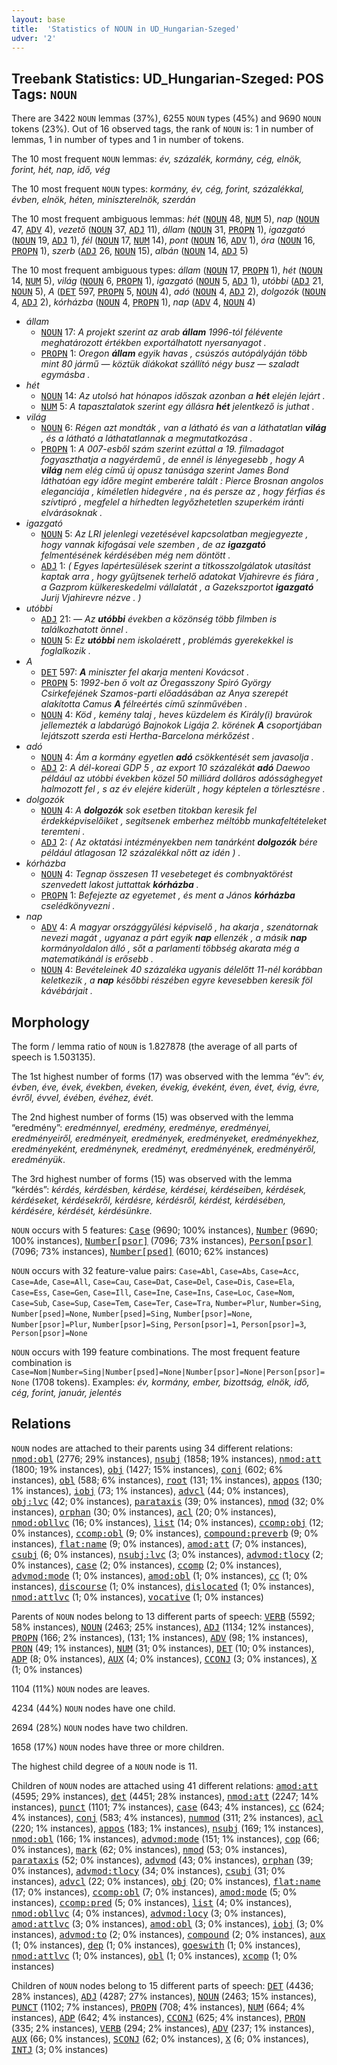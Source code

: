```yaml
---
layout: base
title:  'Statistics of NOUN in UD_Hungarian-Szeged'
udver: '2'
---
```


## Treebank Statistics: UD_Hungarian-Szeged: POS Tags: `NOUN`

There are 3422 `NOUN` lemmas (37%), 6255 `NOUN` types (45%) and 9690 `NOUN` tokens (23%).
Out of 16 observed tags, the rank of `NOUN` is: 1 in number of lemmas, 1 in number of types and 1 in number of tokens.

The 10 most frequent `NOUN` lemmas: <em>év, százalék, kormány, cég, elnök, forint, hét, nap, idő, vég</em>

The 10 most frequent `NOUN` types:  <em>kormány, év, cég, forint, százalékkal, évben, elnök, héten, miniszterelnök, szerdán</em>

The 10 most frequent ambiguous lemmas: <em>hét</em> (<tt><a href="hu_szeged-pos-NOUN.html">NOUN</a></tt> 48, <tt><a href="hu_szeged-pos-NUM.html">NUM</a></tt> 5), <em>nap</em> (<tt><a href="hu_szeged-pos-NOUN.html">NOUN</a></tt> 47, <tt><a href="hu_szeged-pos-ADV.html">ADV</a></tt> 4), <em>vezető</em> (<tt><a href="hu_szeged-pos-NOUN.html">NOUN</a></tt> 37, <tt><a href="hu_szeged-pos-ADJ.html">ADJ</a></tt> 11), <em>állam</em> (<tt><a href="hu_szeged-pos-NOUN.html">NOUN</a></tt> 31, <tt><a href="hu_szeged-pos-PROPN.html">PROPN</a></tt> 1), <em>igazgató</em> (<tt><a href="hu_szeged-pos-NOUN.html">NOUN</a></tt> 19, <tt><a href="hu_szeged-pos-ADJ.html">ADJ</a></tt> 1), <em>fél</em> (<tt><a href="hu_szeged-pos-NOUN.html">NOUN</a></tt> 17, <tt><a href="hu_szeged-pos-NUM.html">NUM</a></tt> 14), <em>pont</em> (<tt><a href="hu_szeged-pos-NOUN.html">NOUN</a></tt> 16, <tt><a href="hu_szeged-pos-ADV.html">ADV</a></tt> 1), <em>óra</em> (<tt><a href="hu_szeged-pos-NOUN.html">NOUN</a></tt> 16, <tt><a href="hu_szeged-pos-PROPN.html">PROPN</a></tt> 1), <em>szerb</em> (<tt><a href="hu_szeged-pos-ADJ.html">ADJ</a></tt> 26, <tt><a href="hu_szeged-pos-NOUN.html">NOUN</a></tt> 15), <em>albán</em> (<tt><a href="hu_szeged-pos-NOUN.html">NOUN</a></tt> 14, <tt><a href="hu_szeged-pos-ADJ.html">ADJ</a></tt> 5)

The 10 most frequent ambiguous types:  <em>állam</em> (<tt><a href="hu_szeged-pos-NOUN.html">NOUN</a></tt> 17, <tt><a href="hu_szeged-pos-PROPN.html">PROPN</a></tt> 1), <em>hét</em> (<tt><a href="hu_szeged-pos-NOUN.html">NOUN</a></tt> 14, <tt><a href="hu_szeged-pos-NUM.html">NUM</a></tt> 5), <em>világ</em> (<tt><a href="hu_szeged-pos-NOUN.html">NOUN</a></tt> 6, <tt><a href="hu_szeged-pos-PROPN.html">PROPN</a></tt> 1), <em>igazgató</em> (<tt><a href="hu_szeged-pos-NOUN.html">NOUN</a></tt> 5, <tt><a href="hu_szeged-pos-ADJ.html">ADJ</a></tt> 1), <em>utóbbi</em> (<tt><a href="hu_szeged-pos-ADJ.html">ADJ</a></tt> 21, <tt><a href="hu_szeged-pos-NOUN.html">NOUN</a></tt> 5), <em>A</em> (<tt><a href="hu_szeged-pos-DET.html">DET</a></tt> 597, <tt><a href="hu_szeged-pos-PROPN.html">PROPN</a></tt> 5, <tt><a href="hu_szeged-pos-NOUN.html">NOUN</a></tt> 4), <em>adó</em> (<tt><a href="hu_szeged-pos-NOUN.html">NOUN</a></tt> 4, <tt><a href="hu_szeged-pos-ADJ.html">ADJ</a></tt> 2), <em>dolgozók</em> (<tt><a href="hu_szeged-pos-NOUN.html">NOUN</a></tt> 4, <tt><a href="hu_szeged-pos-ADJ.html">ADJ</a></tt> 2), <em>kórházba</em> (<tt><a href="hu_szeged-pos-NOUN.html">NOUN</a></tt> 4, <tt><a href="hu_szeged-pos-PROPN.html">PROPN</a></tt> 1), <em>nap</em> (<tt><a href="hu_szeged-pos-ADV.html">ADV</a></tt> 4, <tt><a href="hu_szeged-pos-NOUN.html">NOUN</a></tt> 4)


* <em>állam</em>
  * <tt><a href="hu_szeged-pos-NOUN.html">NOUN</a></tt> 17: <em>A projekt szerint az arab <b>állam</b> 1996-tól félévente meghatározott értékben exportálhatott nyersanyagot .</em>
  * <tt><a href="hu_szeged-pos-PROPN.html">PROPN</a></tt> 1: <em>Oregon <b>állam</b> egyik havas , csúszós autópályáján több mint 80 jármű — köztük diákokat szállító négy busz — szaladt egymásba .</em>
* <em>hét</em>
  * <tt><a href="hu_szeged-pos-NOUN.html">NOUN</a></tt> 14: <em>Az utolsó hat hónapos időszak azonban a <b>hét</b> elején lejárt .</em>
  * <tt><a href="hu_szeged-pos-NUM.html">NUM</a></tt> 5: <em>A tapasztalatok szerint egy állásra <b>hét</b> jelentkező is juthat .</em>
* <em>világ</em>
  * <tt><a href="hu_szeged-pos-NOUN.html">NOUN</a></tt> 6: <em>Régen azt mondták , van a látható és van a láthatatlan <b>világ</b> , és a látható a láthatatlannak a megmutatkozása .</em>
  * <tt><a href="hu_szeged-pos-PROPN.html">PROPN</a></tt> 1: <em>A 007-esből szám szerint ezúttal a 19. filmadagot fogyaszthatja a nagyérdemű , de ennél is lényegesebb , hogy A <b>világ</b> nem elég című új opusz tanúsága szerint James Bond láthatóan egy időre megint emberére talált : Pierce Brosnan angolos eleganciája , kíméletlen hidegvére , na és persze az , hogy férfias és szívtipró , megfelel a hírhedten legyőzhetetlen szuperkém iránti elvárásoknak .</em>
* <em>igazgató</em>
  * <tt><a href="hu_szeged-pos-NOUN.html">NOUN</a></tt> 5: <em>Az LRI jelenlegi vezetésével kapcsolatban megjegyezte , hogy vannak kifogásai vele szemben , de az <b>igazgató</b> felmentésének kérdésében még nem döntött .</em>
  * <tt><a href="hu_szeged-pos-ADJ.html">ADJ</a></tt> 1: <em>( Egyes lapértesülések szerint a titkosszolgálatok utasítást kaptak arra , hogy gyűjtsenek terhelő adatokat Vjahirevre és fiára , a Gazprom külkereskedelmi vállalatát , a Gazekszportot <b>igazgató</b> Jurij Vjahirevre nézve . )</em>
* <em>utóbbi</em>
  * <tt><a href="hu_szeged-pos-ADJ.html">ADJ</a></tt> 21: <em>— Az <b>utóbbi</b> években a közönség több filmben is találkozhatott önnel .</em>
  * <tt><a href="hu_szeged-pos-NOUN.html">NOUN</a></tt> 5: <em>Ez <b>utóbbi</b> nem iskolaérett , problémás gyerekekkel is foglalkozik .</em>
* <em>A</em>
  * <tt><a href="hu_szeged-pos-DET.html">DET</a></tt> 597: <em><b>A</b> miniszter fel akarja menteni Kovácsot .</em>
  * <tt><a href="hu_szeged-pos-PROPN.html">PROPN</a></tt> 5: <em>1992-ben ő volt az Öregasszony Spiró György Csirkefejének Szamos-parti előadásában az Anya szerepét alakította Camus <b>A</b> félreértés című színművében .</em>
  * <tt><a href="hu_szeged-pos-NOUN.html">NOUN</a></tt> 4: <em>Köd , kemény talaj , heves küzdelem és Király(i) bravúrok jellemezték a labdarúgó Bajnokok Ligája 2. körének <b>A</b> csoportjában lejátszott szerda esti Hertha-Barcelona mérkőzést .</em>
* <em>adó</em>
  * <tt><a href="hu_szeged-pos-NOUN.html">NOUN</a></tt> 4: <em>Ám a kormány egyetlen <b>adó</b> csökkentését sem javasolja .</em>
  * <tt><a href="hu_szeged-pos-ADJ.html">ADJ</a></tt> 2: <em>A dél-koreai GDP 5 , az export 10 százalékát <b>adó</b> Daewoo például az utóbbi években közel 50 milliárd dolláros adóssághegyet halmozott fel , s az év elejére kiderült , hogy képtelen a törlesztésre .</em>
* <em>dolgozók</em>
  * <tt><a href="hu_szeged-pos-NOUN.html">NOUN</a></tt> 4: <em>A <b>dolgozók</b> sok esetben titokban keresik fel érdekképviselőiket , segítsenek emberhez méltóbb munkafeltételeket teremteni .</em>
  * <tt><a href="hu_szeged-pos-ADJ.html">ADJ</a></tt> 2: <em>( Az oktatási intézményekben nem tanárként <b>dolgozók</b> bére például átlagosan 12 százalékkal nőtt az idén ) .</em>
* <em>kórházba</em>
  * <tt><a href="hu_szeged-pos-NOUN.html">NOUN</a></tt> 4: <em>Tegnap összesen 11 vesebeteget és combnyaktörést szenvedett lakost juttattak <b>kórházba</b> .</em>
  * <tt><a href="hu_szeged-pos-PROPN.html">PROPN</a></tt> 1: <em>Befejezte az egyetemet , és ment a János <b>kórházba</b> cselédkönyvezni .</em>
* <em>nap</em>
  * <tt><a href="hu_szeged-pos-ADV.html">ADV</a></tt> 4: <em>A magyar országgyűlési képviselő , ha akarja , szenátornak nevezi magát , ugyanaz a párt egyik <b>nap</b> ellenzék , a másik <b>nap</b> kormányoldalon álló , sőt a parlamenti többség akarata még a matematikánál is erősebb .</em>
  * <tt><a href="hu_szeged-pos-NOUN.html">NOUN</a></tt> 4: <em>Bevételeinek 40 százaléka ugyanis délelőtt 11-nél korábban keletkezik , a <b>nap</b> későbbi részében egyre kevesebben keresik föl kávébárjait .</em>

## Morphology

The form / lemma ratio of `NOUN` is 1.827878 (the average of all parts of speech is 1.503135).

The 1st highest number of forms (17) was observed with the lemma “év”: <em>év, évben, éve, évek, években, éveken, évekig, éveként, éven, évet, évig, évre, évről, évvel, évében, évéhez, évét</em>.

The 2nd highest number of forms (15) was observed with the lemma “eredmény”: <em>eredménnyel, eredmény, eredménye, eredményei, eredményeiről, eredményeit, eredmények, eredményeket, eredményekhez, eredményeként, eredménynek, eredményt, eredményének, eredményéről, eredményük</em>.

The 3rd highest number of forms (15) was observed with the lemma “kérdés”: <em>kérdés, kérdésben, kérdése, kérdései, kérdéseiben, kérdések, kérdéseket, kérdésekről, kérdésre, kérdésről, kérdést, kérdésében, kérdésére, kérdését, kérdésünkre</em>.

`NOUN` occurs with 5 features: <tt><a href="hu_szeged-feat-Case.html">Case</a></tt> (9690; 100% instances), <tt><a href="hu_szeged-feat-Number.html">Number</a></tt> (9690; 100% instances), <tt><a href="hu_szeged-feat-Number-psor.html">Number[psor]</a></tt> (7096; 73% instances), <tt><a href="hu_szeged-feat-Person-psor.html">Person[psor]</a></tt> (7096; 73% instances), <tt><a href="hu_szeged-feat-Number-psed.html">Number[psed]</a></tt> (6010; 62% instances)

`NOUN` occurs with 32 feature-value pairs: `Case=Abl`, `Case=Abs`, `Case=Acc`, `Case=Ade`, `Case=All`, `Case=Cau`, `Case=Dat`, `Case=Del`, `Case=Dis`, `Case=Ela`, `Case=Ess`, `Case=Gen`, `Case=Ill`, `Case=Ine`, `Case=Ins`, `Case=Loc`, `Case=Nom`, `Case=Sub`, `Case=Sup`, `Case=Tem`, `Case=Ter`, `Case=Tra`, `Number=Plur`, `Number=Sing`, `Number[psed]=None`, `Number[psed]=Sing`, `Number[psor]=None`, `Number[psor]=Plur`, `Number[psor]=Sing`, `Person[psor]=1`, `Person[psor]=3`, `Person[psor]=None`

`NOUN` occurs with 199 feature combinations.
The most frequent feature combination is `Case=Nom|Number=Sing|Number[psed]=None|Number[psor]=None|Person[psor]=None` (1708 tokens).
Examples: <em>év, kormány, ember, bizottság, elnök, idő, cég, forint, január, jelentés</em>


## Relations

`NOUN` nodes are attached to their parents using 34 different relations: <tt><a href="hu_szeged-dep-nmod-obl.html">nmod:obl</a></tt> (2776; 29% instances), <tt><a href="hu_szeged-dep-nsubj.html">nsubj</a></tt> (1858; 19% instances), <tt><a href="hu_szeged-dep-nmod-att.html">nmod:att</a></tt> (1800; 19% instances), <tt><a href="hu_szeged-dep-obj.html">obj</a></tt> (1427; 15% instances), <tt><a href="hu_szeged-dep-conj.html">conj</a></tt> (602; 6% instances), <tt><a href="hu_szeged-dep-obl.html">obl</a></tt> (588; 6% instances), <tt><a href="hu_szeged-dep-root.html">root</a></tt> (131; 1% instances), <tt><a href="hu_szeged-dep-appos.html">appos</a></tt> (130; 1% instances), <tt><a href="hu_szeged-dep-iobj.html">iobj</a></tt> (73; 1% instances), <tt><a href="hu_szeged-dep-advcl.html">advcl</a></tt> (44; 0% instances), <tt><a href="hu_szeged-dep-obj-lvc.html">obj:lvc</a></tt> (42; 0% instances), <tt><a href="hu_szeged-dep-parataxis.html">parataxis</a></tt> (39; 0% instances), <tt><a href="hu_szeged-dep-nmod.html">nmod</a></tt> (32; 0% instances), <tt><a href="hu_szeged-dep-orphan.html">orphan</a></tt> (30; 0% instances), <tt><a href="hu_szeged-dep-acl.html">acl</a></tt> (20; 0% instances), <tt><a href="hu_szeged-dep-nmod-obllvc.html">nmod:obllvc</a></tt> (16; 0% instances), <tt><a href="hu_szeged-dep-list.html">list</a></tt> (14; 0% instances), <tt><a href="hu_szeged-dep-ccomp-obj.html">ccomp:obj</a></tt> (12; 0% instances), <tt><a href="hu_szeged-dep-ccomp-obl.html">ccomp:obl</a></tt> (9; 0% instances), <tt><a href="hu_szeged-dep-compound-preverb.html">compound:preverb</a></tt> (9; 0% instances), <tt><a href="hu_szeged-dep-flat-name.html">flat:name</a></tt> (9; 0% instances), <tt><a href="hu_szeged-dep-amod-att.html">amod:att</a></tt> (7; 0% instances), <tt><a href="hu_szeged-dep-csubj.html">csubj</a></tt> (6; 0% instances), <tt><a href="hu_szeged-dep-nsubj-lvc.html">nsubj:lvc</a></tt> (3; 0% instances), <tt><a href="hu_szeged-dep-advmod-tlocy.html">advmod:tlocy</a></tt> (2; 0% instances), <tt><a href="hu_szeged-dep-case.html">case</a></tt> (2; 0% instances), <tt><a href="hu_szeged-dep-ccomp.html">ccomp</a></tt> (2; 0% instances), <tt><a href="hu_szeged-dep-advmod-mode.html">advmod:mode</a></tt> (1; 0% instances), <tt><a href="hu_szeged-dep-amod-obl.html">amod:obl</a></tt> (1; 0% instances), <tt><a href="hu_szeged-dep-cc.html">cc</a></tt> (1; 0% instances), <tt><a href="hu_szeged-dep-discourse.html">discourse</a></tt> (1; 0% instances), <tt><a href="hu_szeged-dep-dislocated.html">dislocated</a></tt> (1; 0% instances), <tt><a href="hu_szeged-dep-nmod-attlvc.html">nmod:attlvc</a></tt> (1; 0% instances), <tt><a href="hu_szeged-dep-vocative.html">vocative</a></tt> (1; 0% instances)

Parents of `NOUN` nodes belong to 13 different parts of speech: <tt><a href="hu_szeged-pos-VERB.html">VERB</a></tt> (5592; 58% instances), <tt><a href="hu_szeged-pos-NOUN.html">NOUN</a></tt> (2463; 25% instances), <tt><a href="hu_szeged-pos-ADJ.html">ADJ</a></tt> (1134; 12% instances), <tt><a href="hu_szeged-pos-PROPN.html">PROPN</a></tt> (166; 2% instances),  (131; 1% instances), <tt><a href="hu_szeged-pos-ADV.html">ADV</a></tt> (98; 1% instances), <tt><a href="hu_szeged-pos-PRON.html">PRON</a></tt> (49; 1% instances), <tt><a href="hu_szeged-pos-NUM.html">NUM</a></tt> (31; 0% instances), <tt><a href="hu_szeged-pos-DET.html">DET</a></tt> (10; 0% instances), <tt><a href="hu_szeged-pos-ADP.html">ADP</a></tt> (8; 0% instances), <tt><a href="hu_szeged-pos-AUX.html">AUX</a></tt> (4; 0% instances), <tt><a href="hu_szeged-pos-CCONJ.html">CCONJ</a></tt> (3; 0% instances), <tt><a href="hu_szeged-pos-X.html">X</a></tt> (1; 0% instances)

1104 (11%) `NOUN` nodes are leaves.

4234 (44%) `NOUN` nodes have one child.

2694 (28%) `NOUN` nodes have two children.

1658 (17%) `NOUN` nodes have three or more children.

The highest child degree of a `NOUN` node is 11.

Children of `NOUN` nodes are attached using 41 different relations: <tt><a href="hu_szeged-dep-amod-att.html">amod:att</a></tt> (4595; 29% instances), <tt><a href="hu_szeged-dep-det.html">det</a></tt> (4451; 28% instances), <tt><a href="hu_szeged-dep-nmod-att.html">nmod:att</a></tt> (2247; 14% instances), <tt><a href="hu_szeged-dep-punct.html">punct</a></tt> (1101; 7% instances), <tt><a href="hu_szeged-dep-case.html">case</a></tt> (643; 4% instances), <tt><a href="hu_szeged-dep-cc.html">cc</a></tt> (624; 4% instances), <tt><a href="hu_szeged-dep-conj.html">conj</a></tt> (583; 4% instances), <tt><a href="hu_szeged-dep-nummod.html">nummod</a></tt> (311; 2% instances), <tt><a href="hu_szeged-dep-acl.html">acl</a></tt> (220; 1% instances), <tt><a href="hu_szeged-dep-appos.html">appos</a></tt> (183; 1% instances), <tt><a href="hu_szeged-dep-nsubj.html">nsubj</a></tt> (169; 1% instances), <tt><a href="hu_szeged-dep-nmod-obl.html">nmod:obl</a></tt> (166; 1% instances), <tt><a href="hu_szeged-dep-advmod-mode.html">advmod:mode</a></tt> (151; 1% instances), <tt><a href="hu_szeged-dep-cop.html">cop</a></tt> (66; 0% instances), <tt><a href="hu_szeged-dep-mark.html">mark</a></tt> (62; 0% instances), <tt><a href="hu_szeged-dep-nmod.html">nmod</a></tt> (53; 0% instances), <tt><a href="hu_szeged-dep-parataxis.html">parataxis</a></tt> (52; 0% instances), <tt><a href="hu_szeged-dep-advmod.html">advmod</a></tt> (43; 0% instances), <tt><a href="hu_szeged-dep-orphan.html">orphan</a></tt> (39; 0% instances), <tt><a href="hu_szeged-dep-advmod-tlocy.html">advmod:tlocy</a></tt> (34; 0% instances), <tt><a href="hu_szeged-dep-csubj.html">csubj</a></tt> (31; 0% instances), <tt><a href="hu_szeged-dep-advcl.html">advcl</a></tt> (22; 0% instances), <tt><a href="hu_szeged-dep-obj.html">obj</a></tt> (20; 0% instances), <tt><a href="hu_szeged-dep-flat-name.html">flat:name</a></tt> (17; 0% instances), <tt><a href="hu_szeged-dep-ccomp-obl.html">ccomp:obl</a></tt> (7; 0% instances), <tt><a href="hu_szeged-dep-amod-mode.html">amod:mode</a></tt> (5; 0% instances), <tt><a href="hu_szeged-dep-ccomp-pred.html">ccomp:pred</a></tt> (5; 0% instances), <tt><a href="hu_szeged-dep-list.html">list</a></tt> (4; 0% instances), <tt><a href="hu_szeged-dep-nmod-obllvc.html">nmod:obllvc</a></tt> (4; 0% instances), <tt><a href="hu_szeged-dep-advmod-locy.html">advmod:locy</a></tt> (3; 0% instances), <tt><a href="hu_szeged-dep-amod-attlvc.html">amod:attlvc</a></tt> (3; 0% instances), <tt><a href="hu_szeged-dep-amod-obl.html">amod:obl</a></tt> (3; 0% instances), <tt><a href="hu_szeged-dep-iobj.html">iobj</a></tt> (3; 0% instances), <tt><a href="hu_szeged-dep-advmod-to.html">advmod:to</a></tt> (2; 0% instances), <tt><a href="hu_szeged-dep-compound.html">compound</a></tt> (2; 0% instances), <tt><a href="hu_szeged-dep-aux.html">aux</a></tt> (1; 0% instances), <tt><a href="hu_szeged-dep-dep.html">dep</a></tt> (1; 0% instances), <tt><a href="hu_szeged-dep-goeswith.html">goeswith</a></tt> (1; 0% instances), <tt><a href="hu_szeged-dep-nmod-attlvc.html">nmod:attlvc</a></tt> (1; 0% instances), <tt><a href="hu_szeged-dep-obl.html">obl</a></tt> (1; 0% instances), <tt><a href="hu_szeged-dep-xcomp.html">xcomp</a></tt> (1; 0% instances)

Children of `NOUN` nodes belong to 15 different parts of speech: <tt><a href="hu_szeged-pos-DET.html">DET</a></tt> (4436; 28% instances), <tt><a href="hu_szeged-pos-ADJ.html">ADJ</a></tt> (4287; 27% instances), <tt><a href="hu_szeged-pos-NOUN.html">NOUN</a></tt> (2463; 15% instances), <tt><a href="hu_szeged-pos-PUNCT.html">PUNCT</a></tt> (1102; 7% instances), <tt><a href="hu_szeged-pos-PROPN.html">PROPN</a></tt> (708; 4% instances), <tt><a href="hu_szeged-pos-NUM.html">NUM</a></tt> (664; 4% instances), <tt><a href="hu_szeged-pos-ADP.html">ADP</a></tt> (642; 4% instances), <tt><a href="hu_szeged-pos-CCONJ.html">CCONJ</a></tt> (625; 4% instances), <tt><a href="hu_szeged-pos-PRON.html">PRON</a></tt> (335; 2% instances), <tt><a href="hu_szeged-pos-VERB.html">VERB</a></tt> (294; 2% instances), <tt><a href="hu_szeged-pos-ADV.html">ADV</a></tt> (237; 1% instances), <tt><a href="hu_szeged-pos-AUX.html">AUX</a></tt> (66; 0% instances), <tt><a href="hu_szeged-pos-SCONJ.html">SCONJ</a></tt> (62; 0% instances), <tt><a href="hu_szeged-pos-X.html">X</a></tt> (6; 0% instances), <tt><a href="hu_szeged-pos-INTJ.html">INTJ</a></tt> (3; 0% instances)


